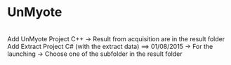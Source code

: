 # UnMyote
<br/>
Add UnMyote Project C++
  -> Result from acquisition are in the result folder
Add Extract Project C# (with the extract data) ==> 01/08/2015
  -> For the launching 
    -> Choose one of the subfolder in the result folder
